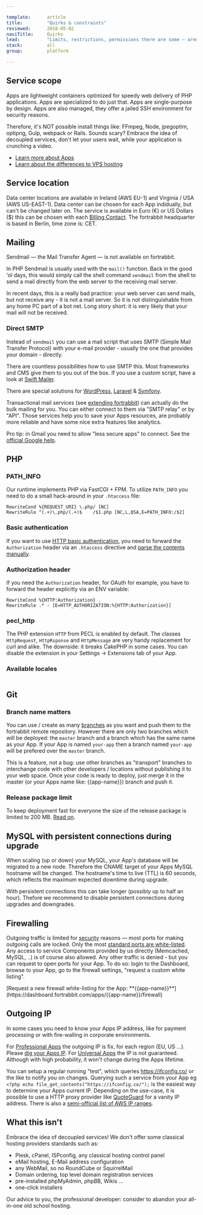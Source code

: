 ```yaml
---

template:      article
title:         "Quirks & constraints"
reviewed:      2018-05-02
naviTitle:     Quirks
lead:          "Limits, restrictions, permissions there are some — aren't there always? Heads up so it doesn't cost you hours of debugging in the wrong direction."
stack:         all
group:         platform

---
```


## Service scope

Apps are lightweight containers optimized for speedy web delivery of PHP applications. Apps are specialized to do just that. Apps are single-purpose by design. Apps are also managed, they offer a jailed SSH environment for security reasons.

Therefore, it's NOT possible install things like: FFmpeg, Node, jpegoptim, optipng, Gulp, webpack or Rails. Sounds scary? Embrace the idea of decoupled services, don't let your users wait, while your application is crunching a video.

* [Learn more about Apps](/app)
* [Learn about the differences to VPS hosting](https://www.fortrabbit.com/why-not-vps)


## Service location

Data center locations are available in Ireland (AWS EU-1) and Virginia / USA (AWS US-EAST-1). Data center can be chosen for each App indidually, but can't be changed later on. The service is available in Euro (€) or US Dollars ($) this can be chosen with each [Billing Contact](/billing-contact). The fortrabbit headquarter is based in Berlin, time zone is: CET.

## Mailing

Sendmail — the Mail Transfer Agent — is not available on fortrabbit.

In PHP Sendmail is usually used with the `mail()` function. Back in the good 'ol days, this would simply call the shell command `sendmail` from the shell to send a mail directly from the web server to the receiving mail server.

In recent days, this is a really bad practice: your web server can send mails, but not receive any - it is not a mail server. So it is not distinguishable from any home PC part of a bot net. Long story short: it is very likely that your mail will not be received.


### Direct SMTP

Instead of `sendmail` you can use a mail script that uses SMTP (Simple Mail Transfer Protocol) with your e-mail provider - usually the one that provides your domain - directly.

There are countless possibilities how to use SMTP this. Most frameworks and CMS give them to you out of the box. If you use a custom script, have a look at [Swift Mailer](http://swiftmailer.org/).

There are special solutions for [WordPress](install-wordpress#toc-smtp), [Laravel](install-laravel#toc-smtp) & [Symfony](install-symfony#toc-smtp).

Transactional mail services (see [extending fortrabbit](/#extending-fortrabbit)) can actually do the bulk mailing for you. You can either connect to them via "SMTP relay" or by "API". Those services help you to save your Apps resources, are probably more reliable and have some nice extra features like analytics.

Pro tip: in Gmail you need to allow "less secure apps" to connect. See the [official Google help](https://support.google.com/accounts/answer/6010255).


## PHP

### PATH_INFO

Our runtime implements PHP via FastCGI + FPM. To utilize `PATH_INFO` you need to do a small hack-around in your `.htaccess` file:

```
RewriteCond %{REQUEST_URI} \.php/ [NC]
RewriteRule ^(.+)\.php/(.+)$    /$1.php [NC,L,QSA,E=PATH_INFO:/$2]
```

### Basic authentication

If you want to use [HTTP basic authentication](http://en.wikipedia.org/wiki/Basic_access_authentication), you need to forward the `Authorization` header via an `.htaccess` directive and [parse the contents manually](http-auth).

### Authorization header

If you need the `Authorization` header, for OAuth for example, you have to forward the header explicitly via an ENV variable:

```
RewriteCond %{HTTP:Authorization} .
RewriteRule .* - [E=HTTP_AUTHORIZATION:%{HTTP:Authorization}]
```

### pecl_http

The PHP extension `HTTP` from PECL is enabled by default. The classes `HttpRequest`, `HttpRsponse` and `HttpMessage` are very handy replacement for curl and alike. The downside: it breaks CakePHP in some cases. You can disable the extension in your Settings -> Extensions tab of your App.

### Available locales

<pre><code class="plain" id="locales"></code></pre>

<script type="text/javascript">
    $(function() {
        console.log("Loading locales");
        $.get('/locales.php', function(res) {
            $('#locales').text(res.sort().join("\n"));
        })
    });
</script>

## Git

### Branch name matters

You can use / create as many [branches](git) as you want and push them to the fortrabbit remote repository. However there are only two branches which will be deployed: the `master` branch and a branch which has the same name as your App. If your App is named `your-app` then a branch named `your-app` will be prefered over the `master` branch.

This is a feature, not a bug: use other branches as "transport" branches to interchange code with other developers / locations without publishing it to your web space. Once your code is ready to deploy, just merge it in the master (or your Apps name like: {{app-name}}) branch and push it.

### Release package limit

To keep deployment fast for everyone the size of the release package is limited to 200 MB. [Read on](git#toc-release-package-limit).

## MySQL with persistent connections during upgrade

When scaling (up or down) your MySQL, your App's database will be migrated to a new node. Therefore the CNAME target of your Apps MySQL hostname will be changed. The hostname's time to live (TTL) is 60 seconds, which reflects the maximum expected downtime during upgrade.

With persistent connections this can take longer (possibly up to half an hour). Thefore we recommend to disable persistent connections during upgrades and downgrades.



## Firewalling

Outgoing traffic is limited for [security](security) reasons — most ports for making outgoing calls are locked. Only the most [standard ports are white-listed](http://www.fortrabbit.com/specs#firewall). Any access to service Components provided by us directly (Memcached, MySQL, ..) is of course also allowed. Any other traffic is denied - but you can request to open ports for your App. To do so: login to the Dashboard, browse to your App, go to the firewall settings, "request a custom white listing".

<div markdown="1" data-user="known">
[Request a new firewall white-listing for the App: **{{app-name}}**](https://dashboard.fortrabbit.com/apps/{{app-name}}/firewall)
</div>



## Outgoing IP

In some cases you need to know your Apps IP address, like for payment processing or with fire-walling in corporate environments.

For [Professional Apps](/app-pro) the outgoing IP is fix, for each region (EU, US …). Please [dig your Apps IP](/domains#toc-dig-an-ip). For [Universal Apps](/apps-uni) the IP is not guaranteed. Although with high probability, it won't change during the Apps lifetime. 

You can setup a regular running "test", which queries https://ifconfig.co/ or the like to notify you on changes. Querying such a service from your App eg `<?php echo file_get_contents("https://ifconfig.co/");` is the easiest way to determine your Apps current IP. Depending on the use-case, it is possible to use a HTTP proxy provider like [QuoteGuard](https://www.quotaguard.com/) for a vanity IP address. There is also a [semi-official list of AWS IP ranges](http://docs.aws.amazon.com/general/latest/gr/aws-ip-ranges.html).



## What this isn't

Embrace the idea of decoupled services! We don't offer some classical hosting providers standards such as:

* Plesk, cPanel, ISPconfig, any classical hosting control panel
* eMail hosting, E-Mail address configuration
* any WebMail, so no RoundCube or SquirrelMail
* Domain ordering, top level domain registration services
* pre-installed phpMyAdmin, phpBB, Wikis …
* one-click installers

Our advice to you, the professional developer: consider to abandon your all-in-one old school hosting.
